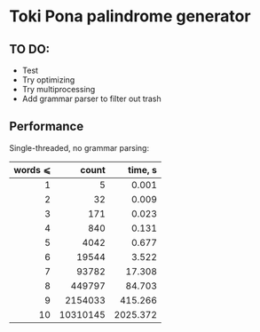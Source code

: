 # Toki Pona palindrome generator

## TO DO:

- Test
- Try optimizing
- Try multiprocessing
- Add grammar parser to filter out trash


## Performance

Single-threaded, no grammar parsing:

|words ⩽|    count |  time, s |
|------:|---------:|---------:|
|     1 |        5 |    0.001 |
|     2 |       32 |    0.009 |
|     3 |      171 |    0.023 |
|     4 |      840 |    0.131 |
|     5 |     4042 |    0.677 |
|     6 |    19544 |    3.522 |
|     7 |    93782 |   17.308 |
|     8 |   449797 |   84.703 |
|     9 |  2154033 |  415.266 |
|    10 | 10310145 | 2025.372 |
